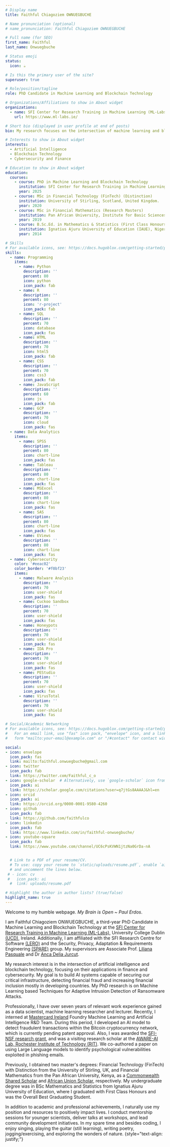 ```yaml
---
# Display name
title: Faithful Chiagoziem OWNUEGBUCHE

# Name pronunciation (optional)
# name_pronunciation: Faithful Chiagoziem OWNUEGBUCHE

# Full name (for SEO)
first_name: Faithful
last_name: Onwuegbuche

# Status emoji
status:
  icon: ☕️

# Is this the primary user of the site?
superuser: true

# Role/position/tagline
role: PhD Candidate in Machine Learning and Blockchain Technology

# Organizations/Affiliations to show in About widget
organizations:
  - name: SFI Center for Research Training in Machine Learning (ML-Labs), University College Dublin.
    url: https://www.ml-labs.ie/

# Short bio (displayed in user profile at end of posts)
bio: My research focuses on the intersection of machine learning and blockchain technology, particularly their applications in the fields of cybersecurity and finance.

# Interests to show in About widget
interests:
  - Artificial Intelligence
  - Blockchain Technology
  - Cybersecurity and Finance

# Education to show in About widget
education:
  courses:
    - course: PhD in Machine Learning and Blockchain Technology
      institution: SFI Center for Research Training in Machine Learning (ML-LABS), University College Dublin, Ireland.
      year: 2025
    - course: MSc in Financial Technology (FinTech) (Distinction)
      institution: University of Stirling, Scotland, United Kingdom.
      year: 2020
    - course: MSc in Financial Mathematics (Research Masters)
      institution: Pan African University, Institute for Basic Sciences, Technology and Innovation (PAUSTI), Kenya.
      year: 2019
    - course: B.Sc.Ed. in Mathematics & Statistics (First Class Honours)
      institution: Ignatius Ajuru University of Education (IAUE), Nigeria.
      year: 2014

# Skills
# For available icons, see: https://docs.hugoblox.com/getting-started/page-builder/#icons
skills:
  - name: Programming
    items:
      - name: Python
        description: ''
        percent: 80
        icon: python
        icon_pack: fab
      - name: R
        description: ''
        percent: 80
        icon: 'r-project'
        icon_pack: fab
      - name: SQL
        description: ''
        percent: 70
        icon: database
        icon_pack: fas
      - name: HTML
        description: ''
        percent: 70
        icon: html5
        icon_pack: fab
      - name: CSS
        description: ''
        percent: 70
        icon: css3
        icon_pack: fab
      - name: JavaScript
        description: ''
        percent: 60
        icon: js
        icon_pack: fab
      - name: GCP
        description: ''
        percent: 70
        icon: cloud
        icon_pack: fas
  - name: Data Analytics
    items:
      - name: SPSS
        description: ''
        percent: 80
        icon: chart-line
        icon_pack: fas
      - name: Tableau
        description: ''
        percent: 80
        icon: chart-line
        icon_pack: fas
      - name: MSExcel
        description: ''
        percent: 80
        icon: chart-line
        icon_pack: fas
      - name: SAS
        description: ''
        percent: 80
        icon: chart-line
        icon_pack: fas
      - name: EViews
        description: ''
        percent: 80
        icon: chart-line
        icon_pack: fas
  - name: Cybersecurity
    color: '#eeac02'
    color_border: '#f0bf23'
    items:
      - name: Malware Analysis
        description: ''
        percent: 70
        icon: user-shield
        icon_pack: fas
      - name: Cuckoo Sandbox
        description: ''
        percent: 70
        icon: user-shield
        icon_pack: fas
      - name: Honeypots
        description: ''
        percent: 70
        icon: user-shield
        icon_pack: fas
      - name: IDA Pro
        description: ''
        percent: 70
        icon: user-shield
        icon_pack: fas
      - name: PEStudio
        description: ''
        percent: 70
        icon: user-shield
        icon_pack: fas
      - name: VirusTotal
        description: ''
        percent: 70
        icon: user-shield
        icon_pack: fas

# Social/Academic Networking
# For available icons, see: https://docs.hugoblox.com/getting-started/page-builder/#icons
#   For an email link, use "fas" icon pack, "envelope" icon, and a link in the
#   form "mailto:your-email@example.com" or "/#contact" for contact widget.

social:
- icon: envelope
  icon_pack: fas
  link: mailto:faithful.onwuegbuche@gmail.com
- icon: twitter
  icon_pack: fab
  link: https://twitter.com/Faithful_c_o
- icon: google-scholar  # Alternatively, use `google-scholar` icon from `ai` icon pack
  icon_pack: ai
  link: https://scholar.google.com/citations?user=q7jtGs8AAAAJ&hl=en
- icon: orcid
  icon_pack: ai
  link: https://orcid.org/0000-0001-9580-4260
- icon: github
  icon_pack: fab
  link: https://github.com/faithfulco
- icon: linkedin
  icon_pack: fab
  link: https://www.linkedin.com/in/faithful-onwuegbuche/
- icon: youtube-square
  icon_pack: fab
  link: https://www.youtube.com/channel/UC6cPsKVWN1jtzNa0GrDa-nA


  # Link to a PDF of your resume/CV.
  # To use: copy your resume to `static/uploads/resume.pdf`, enable `ai` icons in `params.yaml`,
  # and uncomment the lines below.
 # - icon: cv
 #   icon_pack: ai
  #  link: uploads/resume.pdf

# Highlight the author in author lists? (true/false)
highlight_name: true
---
```

Welcome to my humble webpage. _My Brain is Open ~ Paul Erdos_. 

I am Faithful Chiagoziem ONWUEGBUCHE, a third-year PhD Candidate in Machine Learning and Blockchain Technology at the [SFI Center for Research Training in Machine Learning (ML-Labs)](https://www.ml-labs.ie/cohort_3/faithful-onwuegbuche/), University College Dublin [(UCD)](https://ucdcs-research.ucd.ie/phd-student/faithful-chiagoziem-onwuegbuche/), Ireland. Additionally, I am affiliated with the SFI Research Centre for Software [(LERO)](https://lero.ie/) and the Security, Privacy, Adaptation & Requirements Engineering [(SPARE)](https://spare.lero.ie/people/) group. My supervisors are Associate Prof. [Liliana Pasquale](https://people.ucd.ie/liliana.pasquale) and Dr [Anca Delia Jurcut](https://people.ucd.ie/anca.jurcut). 

My research interest is in the intersection of artificial intelligence and blockchain technology, focusing on their applications in finance and cybersecurity. My goal is to build AI systems capable of securing our critical infrastructure, detecting financial fraud and increasing financial inclusion mostly in developing countries. My PhD research is on Machine Learning based Techniques for Adaptive Intrusion Detection of Ransomware Attacks. 

Professionally, I have over seven years of relevant work experience gained as a data scientist, machine learning researcher and lecturer. Recently, I interned at [Mastercard Ireland](https://www.mastercard.ie/en-ie.html) Foundry Machine Learning and Artificial Intelligence R&D Team. During this period, I developed an AI model to detect fraudulent transactions within the Bitcoin cryptocurrency network, which is currently pending patent approval. Also, I was awarded the [SFI-NSF research grant](https://www.sfi.ie/funding/funding-calls/us-ireland-supplemental/), and was a visiting research scholar at the [AWARE-AI Lab, Rochester Institute of Technology (RIT)](https://www.rit.edu/nrtai/research). We co-authored a paper on using Large Language models to identify psychological vulnerabilities exploited in phishing emails.

Previously, I obtained two master's degrees: Financial Technology (FinTech) with Distinction from the University of Stirling, UK, and Financial Mathematics from the Pan African University, Kenya, as a [Commonwealth Shared Scholar](https://cscuk.fcdo.gov.uk/scholarships/commonwealth-shared-scholarships/) and [African Union Scholar](https://pau-au.africa/about/background), respectively. My undergraduate degree was in BSc Mathematics and Statistics from Ignatius Ajuru University of Education, where I graduated with First Class Honours and was the Overall Best Graduating Student.

In addition to academic and professional achievements, I naturally use my position and resources to positively impact lives. I conduct mentorship sessions for younger scientists, deliver talks at workshops, and lead community development initiatives. In my spare time and besides coding, I enjoy singing, playing the guitar (still learning), writing poetry, jogging/exercising, and exploring the wonders of nature.
{style="text-align: justify;"}
